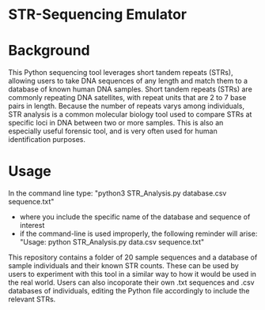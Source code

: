 # STR-Sequencing Emulator

# Background
This Python sequencing tool leverages short tandem repeats (STRs), allowing users to take DNA sequences of any length and match them to a database of known human DNA samples. Short tandem repeats (STRs) are commonly repeating DNA satellites, with repeat units that are 2 to 7 base pairs in length. Because the number of repeats varys among individuals, STR analysis is a common molecular biology tool used to compare STRs at specific loci in DNA between two or more samples. This is also an especially useful forensic tool, and is very often used for human identification purposes. 

# Usage

In the command line type: "python3 STR_Analysis.py database.csv sequence.txt"
- where you include the specific name of the database and sequence of interest
- if the command-line is used improperly, the following reminder will arise: "Usage: python STR_Analysis.py data.csv sequence.txt"

This repository contains a folder of 20 sample sequences and a database of sample individuals and their known STR counts. These can be used by users to experiment with this tool in a similar way to how it would be used in the real world. Users can also incoporate their own .txt sequences and .csv databases of individuals, editing the Python file accordingly to include the relevant STRs.
